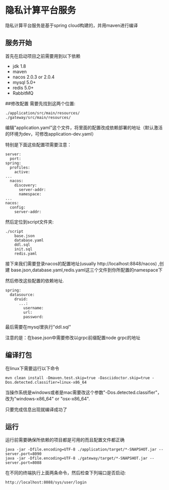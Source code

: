 # 隐私计算平台服务
隐私计算平台服务是基于spring cloud构建的，并用maven进行编译

## 服务开始
首先在启动项目之前需要用到以下依赖
- jdk 1.8
- maven
- nacos 2.0.3 or 2.0.4
- mysql 5.0+
- redis 5.0+
- RabbitMQ

##修改配置
需要先找到这两个位置:

    ./application/src/main/resources/
    ./gateway/src/main/resources/

编辑"application.yaml"这个文件，将里面的配置改成依赖部署的地址（默认激活的环境为dev，可修改application-dev.yaml）

特别是下面这些配置项需要注意：

    server:
      port: 
    spring:
      profiles:
        active: 
    ...
      nacos:
        discovery:
          server-addr: 
          namespace:
    ...
    nacos:
      config:
        server-addr:

然后定位到script文件夹:

    ./script
        base.json
        database.yaml
        ddl.sql
        init.sql
        redis.yaml

接下来我们需要登录nacos的配置地址(usually http://localhost:8848/nacos) ,创建 base.json,database.yaml,redis.yaml这三个文件到你所配置的namespace下

然后修改这些配置的依赖地址.

    spring:
      datasource:
        druid:
          ...:
            username: 
            url: 
            password: 

最后需要在mysql里执行"ddl.sql"

注意的是：在base.json中需要修改以grpc前缀配置node grpc的地址

## 编译打包
在linux下需要运行以下命令

    mvn clean install -Dmaven.test.skip=true -Dasciidoctor.skip=true -Dos.detected.classifier=linux-x86_64

当操作系统是windows或者是mac需要改这个参数"-Dos.detected.classifier"，改为"windows-x86_64" or "osx-x86_64".

只要完成信息出现就编译成功了

## 运行
运行前需要确保所依赖的项目都是可用的而且配置文件都正确

    java -jar -Dfile.encoding=UTF-8 ./application/target/*-SNAPSHOT.jar --server.port=8090
    java -jar -Dfile.encoding=UTF-8 ./gateway/target/*-SNAPSHOT.jar --server.port=8088

在不同的终端执行上面两条命令，然后检查下列端口是否启动:
    
    http://localhost:8088/sys/user/login
